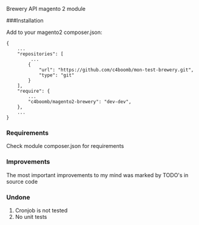 Brewery API magento 2 module

###Installation

Add to your magento2 composer.json:

```
{
    ...
    "repositories": [
         ...
        {
            "url": "https://github.com/c4boomb/mon-test-brewery.git",
            "type": "git"
        }
    ],
    "require": {
        ...
        "c4boomb/magento2-brewery": "dev-dev",
    },
    ...
}
```

### Requirements

Check module composer.json for requirements

### Improvements

The most important improvements to my mind was marked by TODO's in source code

### Undone
1) Cronjob is not tested
2) No unit tests